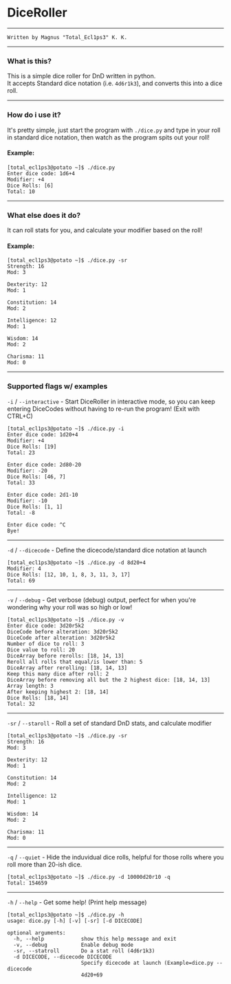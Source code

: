 # DiceRoller
___
```
Written by Magnus "Total_Ecl1ps3" K. K.
```
___
### What is this?
This is a simple dice roller for DnD written in python.  
It accepts Standard dice notation (i.e. `4d6r1k3`), and converts this into a dice roll.  
___
### How do i use it?
It's pretty simple, just start the program with `./dice.py` and type in your roll in standard dice notation, then watch as the program spits out your roll! 
#### Example:
```
[total_ecl1ps3@potato ~]$ ./dice.py 
Enter dice code: 1d6+4
Modifier: +4
Dice Rolls: [6]
Total: 10
```
___
### What else does it do?
It can roll stats for you, and calculate your modifier based on the roll!  
#### Example:
```
[total_ecl1ps3@potato ~]$ ./dice.py -sr
Strength: 16
Mod: 3

Dexterity: 12
Mod: 1

Constitution: 14
Mod: 2

Intelligence: 12
Mod: 1

Wisdom: 14
Mod: 2

Charisma: 11
Mod: 0
```
___
### Supported flags w/ examples
`-i` / `--interactive` - Start DiceRoller in interactive mode, so you can keep entering DiceCodes without having to re-run the program! (Exit with CTRL+C)
```
[total_ecl1ps3@potato ~]$ ./dice.py -i
Enter dice code: 1d20+4
Modifier: +4
Dice Rolls: [19]
Total: 23

Enter dice code: 2d80-20
Modifier: -20
Dice Rolls: [46, 7]
Total: 33

Enter dice code: 2d1-10
Modifier: -10
Dice Rolls: [1, 1]
Total: -8

Enter dice code: ^C
Bye!

```
___
`-d` / `--dicecode` - Define the dicecode/standard dice notation at launch
```
[total_ecl1ps3@potato ~]$ ./dice.py -d 8d20+4
Modifier: 4
Dice Rolls: [12, 10, 1, 8, 3, 11, 3, 17]
Total: 69
```
___
`-v` / `--debug` - Get verbose (debug) output, perfect for when you're wondering why your roll was so high or low!  
```
[total_ecl1ps3@potato ~]$ ./dice.py -v
Enter dice code: 3d20r5k2
DiceCode before alteration: 3d20r5k2
DiceCode after alteration: 3d20r5k2
Number of dice to roll: 3
Dice value to roll: 20
DiceArray before rerolls: [18, 14, 13]
Reroll all rolls that equal/is lower than: 5
DiceArray after rerolling: [18, 14, 13]
Keep this many dice after roll: 2
DiceArray before removing all but the 2 highest dice: [18, 14, 13]
Array length: 3
After keeping highest 2: [18, 14]
Dice Rolls: [18, 14]
Total: 32
```
___

`-sr` / `--staroll` - Roll a set of standard DnD stats, and calculate modifier
```
[total_ecl1ps3@potato ~]$ ./dice.py -sr
Strength: 16
Mod: 3

Dexterity: 12
Mod: 1

Constitution: 14
Mod: 2

Intelligence: 12
Mod: 1

Wisdom: 14
Mod: 2

Charisma: 11
Mod: 0
```

___
`-q` / `--quiet` - Hide the induvidual dice rolls, helpful for those rolls where you roll more than 20-ish dice.  
```
[total_ecl1ps3@potato ~]$ ./dice.py -d 10000d20r10 -q
Total: 154659

```
___
`-h` / `--help` - Get some help! (Print help message)  
```
[total_ecl1ps3@potato ~]$ ./dice.py -h
usage: dice.py [-h] [-v] [-sr] [-d DICECODE]

optional arguments:
  -h, --help            show this help message and exit
  -v, --debug           Enable debug mode
  -sr, --statroll       Do a stat roll (4d6r1k3)
  -d DICECODE, --dicecode DICECODE
                        Specify dicecode at launch (Example=dice.py --dicecode
                        4d20+69

``` 

